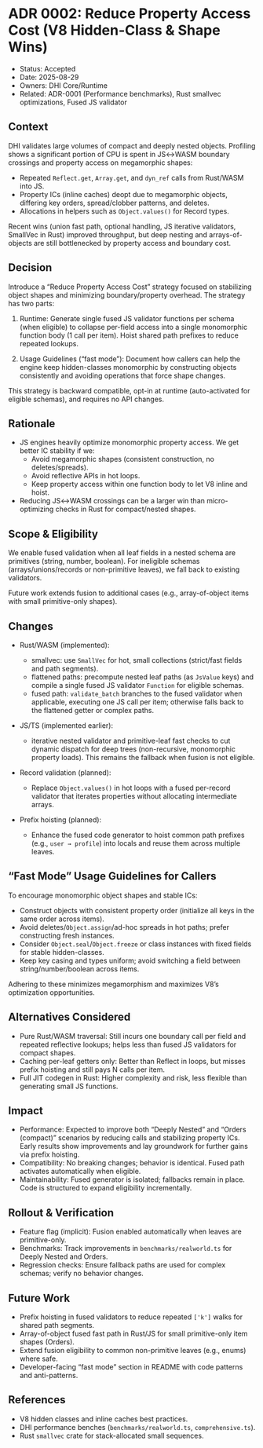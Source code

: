 # ADR 0002: Reduce Property Access Cost (V8 Hidden-Class & Shape Wins)

- Status: Accepted
- Date: 2025-08-29
- Owners: DHI Core/Runtime
- Related: ADR-0001 (Performance benchmarks), Rust smallvec optimizations, Fused JS validator

## Context

DHI validates large volumes of compact and deeply nested objects. Profiling shows a significant portion of CPU is spent in JS↔WASM boundary crossings and property access on megamorphic shapes:

- Repeated `Reflect.get`, `Array.get`, and `dyn_ref` calls from Rust/WASM into JS.
- Property ICs (inline caches) deopt due to megamorphic objects, differing key orders, spread/clobber patterns, and deletes.
- Allocations in helpers such as `Object.values()` for Record types.

Recent wins (union fast path, optional handling, JS iterative validators, SmallVec in Rust) improved throughput, but deep nesting and arrays-of-objects are still bottlenecked by property access and boundary cost.

## Decision

Introduce a “Reduce Property Access Cost” strategy focused on stabilizing object shapes and minimizing boundary/property overhead. The strategy has two parts:

1) Runtime: Generate single fused JS validator functions per schema (when eligible) to collapse per-field access into a single monomorphic function body (1 call per item). Hoist shared path prefixes to reduce repeated lookups.

2) Usage Guidelines (“fast mode”): Document how callers can help the engine keep hidden-classes monomorphic by constructing objects consistently and avoiding operations that force shape changes.

This strategy is backward compatible, opt-in at runtime (auto-activated for eligible schemas), and requires no API changes.

## Rationale

- JS engines heavily optimize monomorphic property access. We get better IC stability if we:
  - Avoid megamorphic shapes (consistent construction, no deletes/spreads).
  - Avoid reflective APIs in hot loops.
  - Keep property access within one function body to let V8 inline and hoist.
- Reducing JS↔WASM crossings can be a larger win than micro-optimizing checks in Rust for compact/nested shapes.

## Scope & Eligibility

We enable fused validation when all leaf fields in a nested schema are primitives (string, number, boolean). For ineligible schemas (arrays/unions/records or non-primitive leaves), we fall back to existing validators.

Future work extends fusion to additional cases (e.g., array-of-object items with small primitive-only shapes).

## Changes

- Rust/WASM (implemented):
  - smallvec: use `SmallVec` for hot, small collections (strict/fast fields and path segments).
  - flattened paths: precompute nested leaf paths (as `JsValue` keys) and compile a single fused JS validator `Function` for eligible schemas.
  - fused path: `validate_batch` branches to the fused validator when applicable, executing one JS call per item; otherwise falls back to the flattened getter or complex paths.

- JS/TS (implemented earlier):
  - iterative nested validator and primitive-leaf fast checks to cut dynamic dispatch for deep trees (non-recursive, monomorphic property loads). This remains the fallback when fusion is not eligible.

- Record validation (planned):
  - Replace `Object.values()` in hot loops with a fused per-record validator that iterates properties without allocating intermediate arrays.

- Prefix hoisting (planned):
  - Enhance the fused code generator to hoist common path prefixes (e.g., `user → profile`) into locals and reuse them across multiple leaves.

## “Fast Mode” Usage Guidelines for Callers

To encourage monomorphic object shapes and stable ICs:

- Construct objects with consistent property order (initialize all keys in the same order across items).
- Avoid deletes/`Object.assign`/ad-hoc spreads in hot paths; prefer constructing fresh instances.
- Consider `Object.seal`/`Object.freeze` or class instances with fixed fields for stable hidden-classes.
- Keep key casing and types uniform; avoid switching a field between string/number/boolean across items.

Adhering to these minimizes megamorphism and maximizes V8’s optimization opportunities.

## Alternatives Considered

- Pure Rust/WASM traversal: Still incurs one boundary call per field and repeated reflective lookups; helps less than fused JS validators for compact shapes.
- Caching per-leaf getters only: Better than Reflect in loops, but misses prefix hoisting and still pays N calls per item.
- Full JIT codegen in Rust: Higher complexity and risk, less flexible than generating small JS functions.

## Impact

- Performance: Expected to improve both “Deeply Nested” and “Orders (compact)” scenarios by reducing calls and stabilizing property ICs. Early results show improvements and lay groundwork for further gains via prefix hoisting.
- Compatibility: No breaking changes; behavior is identical. Fused path activates automatically when eligible.
- Maintainability: Fused generator is isolated; fallbacks remain in place. Code is structured to expand eligibility incrementally.

## Rollout & Verification

- Feature flag (implicit): Fusion enabled automatically when leaves are primitive-only.
- Benchmarks: Track improvements in `benchmarks/realworld.ts` for Deeply Nested and Orders.
- Regression checks: Ensure fallback paths are used for complex schemas; verify no behavior changes.

## Future Work

- Prefix hoisting in fused validators to reduce repeated `['k']` walks for shared path segments.
- Array-of-object fused fast path in Rust/JS for small primitive-only item shapes (Orders).
- Extend fusion eligibility to common non-primitive leaves (e.g., enums) where safe.
- Developer-facing “fast mode” section in README with code patterns and anti-patterns.

## References

- V8 hidden classes and inline caches best practices.
- DHI performance benches (`benchmarks/realworld.ts`, `comprehensive.ts`).
- Rust `smallvec` crate for stack-allocated small sequences.
